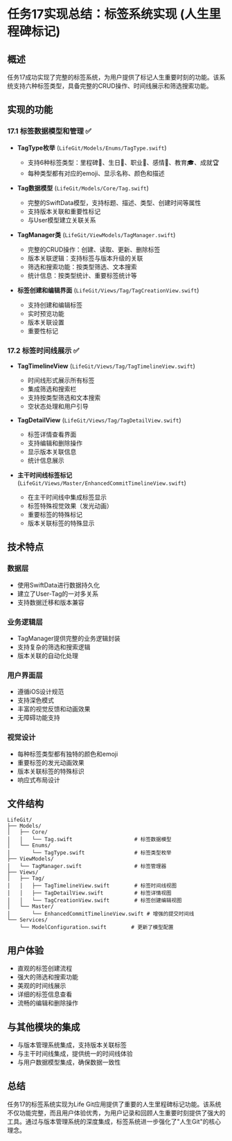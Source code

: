 # 任务17实现总结：标签系统实现 (人生里程碑标记)

## 概述
任务17成功实现了完整的标签系统，为用户提供了标记人生重要时刻的功能。该系统支持六种标签类型，具备完整的CRUD操作、时间线展示和筛选搜索功能。

## 实现的功能

### 17.1 标签数据模型和管理 ✅
- **TagType枚举** (`LifeGit/Models/Enums/TagType.swift`)
  - 支持6种标签类型：里程碑🎯、生日🎂、职业💼、感情💑、教育🎓、成就🏆
  - 每种类型都有对应的emoji、显示名称、颜色和描述

- **Tag数据模型** (`LifeGit/Models/Core/Tag.swift`)
  - 完整的SwiftData模型，支持标题、描述、类型、创建时间等属性
  - 支持版本关联和重要性标记
  - 与User模型建立关联关系

- **TagManager类** (`LifeGit/ViewModels/TagManager.swift`)
  - 完整的CRUD操作：创建、读取、更新、删除标签
  - 版本关联逻辑：支持标签与版本升级的关联
  - 筛选和搜索功能：按类型筛选、文本搜索
  - 统计信息：按类型统计、重要标签统计等

- **标签创建和编辑界面** (`LifeGit/Views/Tag/TagCreationView.swift`)
  - 支持创建和编辑标签
  - 实时预览功能
  - 版本关联设置
  - 重要性标记

### 17.2 标签时间线展示 ✅
- **TagTimelineView** (`LifeGit/Views/Tag/TagTimelineView.swift`)
  - 时间线形式展示所有标签
  - 集成筛选和搜索栏
  - 支持按类型筛选和文本搜索
  - 空状态处理和用户引导

- **TagDetailView** (`LifeGit/Views/Tag/TagDetailView.swift`)
  - 标签详情查看界面
  - 支持编辑和删除操作
  - 显示版本关联信息
  - 统计信息展示

- **主干时间线标签标记** (`LifeGit/Views/Master/EnhancedCommitTimelineView.swift`)
  - 在主干时间线中集成标签显示
  - 标签特殊视觉效果（发光动画）
  - 重要标签的特殊标记
  - 版本关联标签的特殊显示

## 技术特点

### 数据层
- 使用SwiftData进行数据持久化
- 建立了User-Tag的一对多关系
- 支持数据迁移和版本兼容

### 业务逻辑层
- TagManager提供完整的业务逻辑封装
- 支持复杂的筛选和搜索逻辑
- 版本关联的自动化处理

### 用户界面层
- 遵循iOS设计规范
- 支持深色模式
- 丰富的视觉反馈和动画效果
- 无障碍功能支持

### 视觉设计
- 每种标签类型都有独特的颜色和emoji
- 重要标签的发光动画效果
- 版本关联标签的特殊标识
- 响应式布局设计

## 文件结构
```
LifeGit/
├── Models/
│   ├── Core/
│   │   └── Tag.swift                    # 标签数据模型
│   └── Enums/
│       └── TagType.swift                # 标签类型枚举
├── ViewModels/
│   └── TagManager.swift                 # 标签管理器
├── Views/
│   ├── Tag/
│   │   ├── TagTimelineView.swift        # 标签时间线视图
│   │   ├── TagDetailView.swift          # 标签详情视图
│   │   └── TagCreationView.swift        # 标签创建编辑视图
│   └── Master/
│       └── EnhancedCommitTimelineView.swift # 增强的提交时间线
└── Services/
    └── ModelConfiguration.swift        # 更新了模型配置
```

## 用户体验
- 直观的标签创建流程
- 强大的筛选和搜索功能
- 美观的时间线展示
- 详细的标签信息查看
- 流畅的编辑和删除操作

## 与其他模块的集成
- 与版本管理系统集成，支持版本关联标签
- 与主干时间线集成，提供统一的时间线体验
- 与用户数据模型集成，确保数据一致性

## 总结
任务17的标签系统实现为Life Git应用提供了重要的人生里程碑标记功能。该系统不仅功能完整，而且用户体验优秀，为用户记录和回顾人生重要时刻提供了强大的工具。通过与版本管理系统的深度集成，标签系统进一步强化了"人生Git"的核心理念。